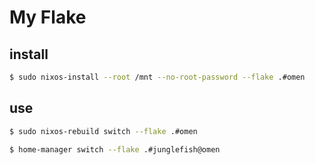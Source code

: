 # My Flake

## install
```sh
$ sudo nixos-install --root /mnt --no-root-password --flake .#omen
```

## use
```sh
$ sudo nixos-rebuild switch --flake .#omen
```

```sh
$ home-manager switch --flake .#junglefish@omen
```
